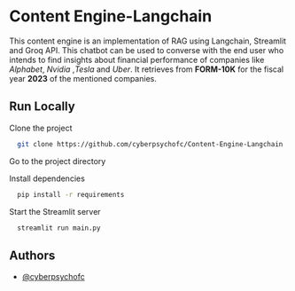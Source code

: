 
# Content Engine-Langchain

This content engine is an implementation of RAG using Langchain, Streamlit and Groq API. This chatbot can be used to converse with the end user who intends to find insights about financial performance of companies like _Alphabet_, _Nvidia_ ,_Tesla_ and _Uber_. It retrieves from **FORM-10K** for the fiscal year **2023** of the mentioned companies.



## Run Locally

Clone the project

```bash
  git clone https://github.com/cyberpsychofc/Content-Engine-Langchain
```

Go to the project directory

Install dependencies

```bash
  pip install -r requirements
```

Start the Streamlit server

```bash
  streamlit run main.py
```


## Authors

- [@cyberpsychofc](https://www.github.com/cyberpsychofc)

